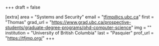 +++
draft = false

[extra]
area = "Systems and Security"
email = "tfjmp@cs.ubc.ca"
first = "Thomas"
grad_url = "https://www.grad.ubc.ca/prospective-students/graduate-degree-programs/phd-computer-science"
img = ""
institution = "University of British Columbia"
last = "Pasquier"
prof_url = "https://tfjmp.org/"
+++
